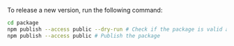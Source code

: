 To release a new version, run the following command:

```bash
cd package
npm publish --access public --dry-run # Check if the package is valid and file structure is correct
npm publish --access public # Publish the package
```